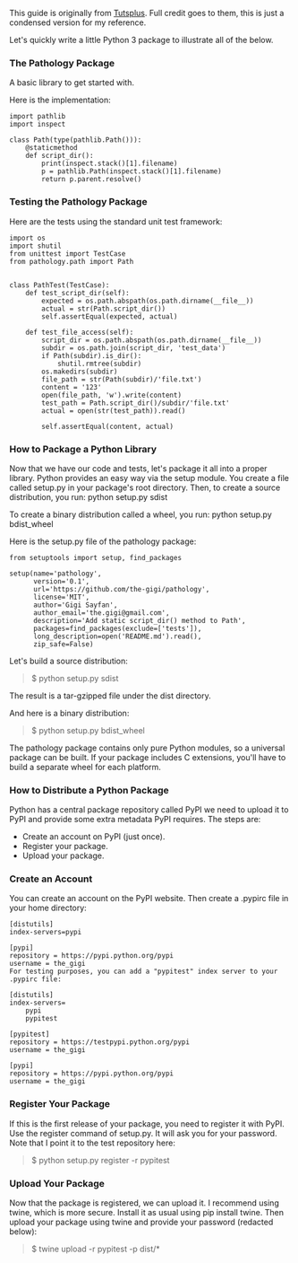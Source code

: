 This guide is originally from [Tutsplus](https://code.tutsplus.com/tutorials/how-to-write-package-and-distribute-a-library-in-python--cms-28693). Full credit goes to them, this is just a condensed version for my reference.

Let's quickly write a little Python 3 package to illustrate all of the below.

### The Pathology Package

A basic library to get started with.

Here is the implementation:

```
import pathlib
import inspect
 
class Path(type(pathlib.Path())):
    @staticmethod
    def script_dir():
        print(inspect.stack()[1].filename)
        p = pathlib.Path(inspect.stack()[1].filename)
        return p.parent.resolve()
```

### Testing the Pathology Package

Here are the tests using the standard unit test framework: 

```
import os
import shutil 
from unittest import TestCase
from pathology.path import Path
 
 
class PathTest(TestCase):
    def test_script_dir(self):
        expected = os.path.abspath(os.path.dirname(__file__))
        actual = str(Path.script_dir())
        self.assertEqual(expected, actual)
 
    def test_file_access(self):
        script_dir = os.path.abspath(os.path.dirname(__file__))
        subdir = os.path.join(script_dir, 'test_data')
        if Path(subdir).is_dir():
            shutil.rmtree(subdir)
        os.makedirs(subdir)
        file_path = str(Path(subdir)/'file.txt')
        content = '123'
        open(file_path, 'w').write(content)
        test_path = Path.script_dir()/subdir/'file.txt'
        actual = open(str(test_path)).read()
 
        self.assertEqual(content, actual)
```

### How to Package a Python Library

Now that we have our code and tests, let's package it all into a proper library. Python provides an easy way via the setup module. You create a file called setup.py in your package's root directory. Then, to create a source distribution, you run: python setup.py sdist

To create a binary distribution called a wheel, you run: python setup.py bdist_wheel

Here is the setup.py file of the pathology package:

```
from setuptools import setup, find_packages
 
setup(name='pathology',
      version='0.1',
      url='https://github.com/the-gigi/pathology',
      license='MIT',
      author='Gigi Sayfan',
      author_email='the.gigi@gmail.com',
      description='Add static script_dir() method to Path',
      packages=find_packages(exclude=['tests']),
      long_description=open('README.md').read(),
      zip_safe=False)
```

Let's build a source distribution:

> $ python setup.py sdist
> 
The result is a tar-gzipped file under the dist directory.

And here is a binary distribution:

> $ python setup.py bdist_wheel

The pathology package contains only pure Python modules, so a universal package can be built. If your package includes C extensions, you'll have to build a separate wheel for each platform.

### How to Distribute a Python Package

Python has a central package repository called PyPI we need to upload it to PyPI and provide some extra metadata PyPI requires. The steps are:

* Create an account on PyPI (just once).
* Register your package.
* Upload your package.

### Create an Account

You can create an account on the PyPI website. Then create a .pypirc file in your home directory:

```
[distutils] 
index-servers=pypi
  
[pypi]
repository = https://pypi.python.org/pypi
username = the_gigi
For testing purposes, you can add a "pypitest" index server to your .pypirc file:

[distutils]
index-servers=
    pypi
    pypitest
 
[pypitest]
repository = https://testpypi.python.org/pypi
username = the_gigi
 
[pypi]
repository = https://pypi.python.org/pypi
username = the_gigi
```

### Register Your Package

If this is the first release of your package, you need to register it with PyPI. Use the register command of setup.py. It will ask you for your password. Note that I point it to the test repository here:

> $ python setup.py register -r pypitest

### Upload Your Package

Now that the package is registered, we can upload it. I recommend using twine, which is more secure. Install it as usual using pip install twine. Then upload your package using twine and provide your password (redacted below):

> $ twine upload -r pypitest -p <redacted> dist/*